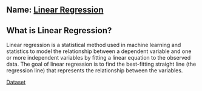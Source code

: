 ## Name: [Linear Regression](LinearRegression.ipynb)

## What is Linear Regression?
Linear regression is a statistical method used in machine learning and statistics to model the relationship between a dependent variable and one or more independent variables by fitting a linear equation to the observed data. The goal of linear regression is to find the best-fitting straight line (the regression line) that represents the relationship between the variables.

[Dataset](https://github.com/codebasics/py/blob/master/ML/1_linear_reg/Exercise/canada_per_capita_income.csv)
